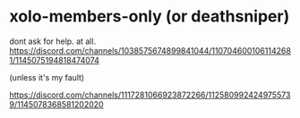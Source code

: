 # xolo-members-only (or deathsniper)
dont ask for help. at all.
https://discord.com/channels/1038575674899841044/1107046001061142681/1145075194818474074

(unless it's my fault)

https://discord.com/channels/1117281066923872266/1125809924249755739/1145078368581202020
